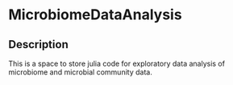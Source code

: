 # MicrobiomeDataAnalysis

## Description
This is a space to store julia code for exploratory data analysis of microbiome and microbial community data. 
